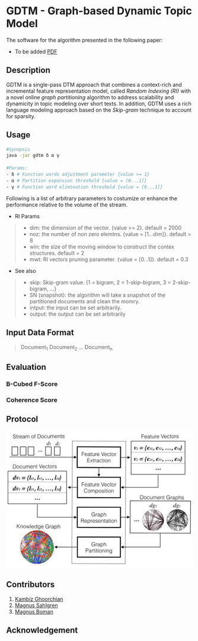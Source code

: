 # GDTM - Graph-based Dynamic Topic Model

The software for the algorithm presented in the following paper:
 - To be added [PDF](https://www.kth.se/profile/ghoorian)

## Description
GDTM is a single-pass DTM approach that combines a context-rich and incremental feature representation model, called *Random Indexing (RI)* with a novel online *graph partitioning* algorithm to address scalability and dynamicity in topic modeling over short texts. In addition, GDTM uses a rich language modeling approach based on the *Skip-gram* technique to account for sparsity.

## Usage

``` bash
#Synopsis
java -jar gdtm δ α γ

#Params:
- δ # Function words adjustment parameter {value >= 1}
- α # Partition expansion threshold {value = [0...1]}
- γ # Function word elimination threshold {value = [0...1]}
```

Following is a list of arbitrary parameters to costumize or enhance the performance relative to the volume of the stream.

* RI Params
> + dim: the dimension of the vector. {value >= 2}. default = 2000
> + noz: the number of non zero elemtns. {value = [1...dim]}. default = 8
> + win: the size of the moving window to construct the contex structures. default = 2 
> + mwt: RI vectors pruning parameter. {value = [0...1]}. default = 0.3

* See also
> - skip: Skip-gram value. {1 = bigram, 2 = 1-skip-bigram, 3 = 2-skip-bigram, ...}
> - SN (snapshot): the algorithm will take a snapshot of the partitioned documents and clean the momry.
> - intput: the input can be set arbitrarily.
> - output: the output can be set arbitrarily

## Input Data Format
> Document<sub>1</sub>
> Document<sub>2</sub>
> ...
> Document<sub>n</sub>


## Evaluation
### B-Cubed F-Score

### Coherence Score


## Protocol
![alt text](https://github.com/kambizG/gdtm/blob/master/img/protocol.png "The protocol of the algorithm.")

## Contributors
1. [Kambiz Ghoorchian](https://www.kth.se/profile/ghoorian)
2. [Magnus Sahlgren](https://www.sics.se/people/magnus-sahlgren)
3. [Magnus Boman](https://www.kth.se/profile/mab)

## Acknowledgement
